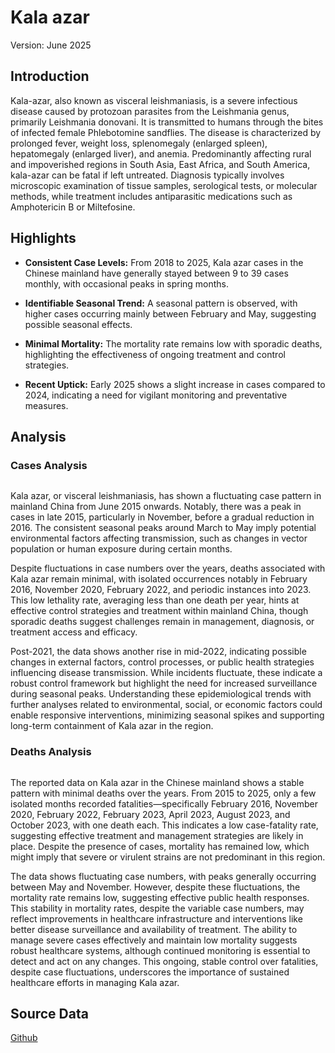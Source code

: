 # Kala azar

Version: June 2025

## Introduction

Kala-azar, also known as visceral leishmaniasis, is a severe infectious disease caused by protozoan parasites from the Leishmania genus, primarily Leishmania donovani. It is transmitted to humans through the bites of infected female Phlebotomine sandflies. The disease is characterized by prolonged fever, weight loss, splenomegaly (enlarged spleen), hepatomegaly (enlarged liver), and anemia. Predominantly affecting rural and impoverished regions in South Asia, East Africa, and South America, kala-azar can be fatal if left untreated. Diagnosis typically involves microscopic examination of tissue samples, serological tests, or molecular methods, while treatment includes antiparasitic medications such as Amphotericin B or Miltefosine.

## Highlights

- **Consistent Case Levels:**
  From 2018 to 2025, Kala azar cases in the Chinese mainland have generally stayed between 9 to 39 cases monthly, with occasional peaks in spring months.<br/>

- **Identifiable Seasonal Trend:**
  A seasonal pattern is observed, with higher cases occurring mainly between February and May, suggesting possible seasonal effects.<br/>

- **Minimal Mortality:**
  The mortality rate remains low with sporadic deaths, highlighting the effectiveness of ongoing treatment and control strategies.<br/>

- **Recent Uptick:**
  Early 2025 shows a slight increase in cases compared to 2024, indicating a need for vigilant monitoring and preventative measures.<br/>

## Analysis

### Cases Analysis

<div style="display: flex; width: 100%;">
<div style="width: 75%;" class="figure">
<div>                            <div id="d445ce70-5e00-43d0-b129-313746d29438" class="plotly-graph-div" style="height:100%; width:100%;"></div>            <script type="text/javascript">                                    window.PLOTLYENV=window.PLOTLYENV || {};                                    if (document.getElementById("d445ce70-5e00-43d0-b129-313746d29438")) {                    Plotly.newPlot(                        "d445ce70-5e00-43d0-b129-313746d29438",                        [{"hovertemplate":"Date: %{x}\u003cbr\u003eCases: %{y:,}","line":{"color":"rgb(23,40,105)"},"mode":"lines","name":"Kala azar","x":["2015-06-01T00:00:00","2015-07-01T00:00:00","2015-08-01T00:00:00","2015-09-01T00:00:00","2015-10-01T00:00:00","2015-11-01T00:00:00","2015-12-01T00:00:00","2016-01-01T00:00:00","2016-02-01T00:00:00","2016-03-01T00:00:00","2016-04-01T00:00:00","2016-05-01T00:00:00","2016-06-01T00:00:00","2016-07-01T00:00:00","2016-08-01T00:00:00","2016-09-01T00:00:00","2016-10-01T00:00:00","2016-11-01T00:00:00","2016-12-01T00:00:00","2017-01-01T00:00:00","2017-02-01T00:00:00","2017-03-01T00:00:00","2017-04-01T00:00:00","2017-05-01T00:00:00","2017-06-01T00:00:00","2017-07-01T00:00:00","2017-08-01T00:00:00","2017-09-01T00:00:00","2017-10-01T00:00:00","2017-11-01T00:00:00","2017-12-01T00:00:00","2018-01-01T00:00:00","2018-02-01T00:00:00","2018-03-01T00:00:00","2018-04-01T00:00:00","2018-05-01T00:00:00","2018-06-01T00:00:00","2018-07-01T00:00:00","2018-08-01T00:00:00","2018-09-01T00:00:00","2018-10-01T00:00:00","2018-11-01T00:00:00","2018-12-01T00:00:00","2019-01-01T00:00:00","2019-02-01T00:00:00","2019-03-01T00:00:00","2019-04-01T00:00:00","2019-05-01T00:00:00","2019-06-01T00:00:00","2019-07-01T00:00:00","2019-08-01T00:00:00","2019-09-01T00:00:00","2019-10-01T00:00:00","2019-11-01T00:00:00","2019-12-01T00:00:00","2020-01-01T00:00:00","2020-02-01T00:00:00","2020-03-01T00:00:00","2020-04-01T00:00:00","2020-05-01T00:00:00","2020-06-01T00:00:00","2020-07-01T00:00:00","2020-08-01T00:00:00","2020-09-01T00:00:00","2020-10-01T00:00:00","2020-11-01T00:00:00","2020-12-01T00:00:00","2021-01-01T00:00:00","2021-02-01T00:00:00","2021-03-01T00:00:00","2021-04-01T00:00:00","2021-05-01T00:00:00","2021-06-01T00:00:00","2021-07-01T00:00:00","2021-08-01T00:00:00","2021-09-01T00:00:00","2021-10-01T00:00:00","2021-11-01T00:00:00","2021-12-01T00:00:00","2022-01-01T00:00:00","2022-02-01T00:00:00","2022-03-01T00:00:00","2022-04-01T00:00:00","2022-05-01T00:00:00","2022-06-01T00:00:00","2022-07-01T00:00:00","2022-08-01T00:00:00","2022-09-01T00:00:00","2022-10-01T00:00:00","2022-11-01T00:00:00","2022-12-01T00:00:00","2023-01-01T00:00:00","2023-02-01T00:00:00","2023-03-01T00:00:00","2023-04-01T00:00:00","2023-05-01T00:00:00","2023-06-01T00:00:00","2023-07-01T00:00:00","2023-08-01T00:00:00","2023-09-01T00:00:00","2023-10-01T00:00:00","2023-11-01T00:00:00","2023-12-01T00:00:00","2024-01-01T00:00:00","2024-02-01T00:00:00","2024-03-01T00:00:00","2024-04-01T00:00:00","2024-05-01T00:00:00","2024-06-01T00:00:00","2024-07-01T00:00:00","2024-08-01T00:00:00","2024-09-01T00:00:00","2024-10-01T00:00:00","2024-11-01T00:00:00","2024-12-01T00:00:00","2025-01-01T00:00:00","2025-02-01T00:00:00","2025-03-01T00:00:00","2025-04-01T00:00:00","2025-05-01T00:00:00","2025-06-01T00:00:00"],"y":[9,21,23,62,113,123,67,69,52,25,26,23,23,11,19,16,25,26,30,14,19,27,11,21,20,17,16,18,15,8,18,15,19,17,19,20,17,16,13,9,14,18,17,16,11,20,18,10,17,17,17,26,7,8,11,15,13,27,26,26,26,22,18,17,18,10,13,21,15,13,27,32,23,23,28,17,11,21,25,22,23,30,24,35,20,29,22,19,16,11,9,17,27,37,34,32,25,30,26,26,19,19,29,33,18,16,33,27,24,27,34,33,6,24,21,15,39,26,34,35,23],"type":"scatter"}],                        {"autosize":true,"margin":{"b":100,"l":0,"r":50,"t":0},"template":{"data":{"barpolar":[{"marker":{"line":{"color":"rgb(237,237,237)","width":0.5},"pattern":{"fillmode":"overlay","size":10,"solidity":0.2}},"type":"barpolar"}],"bar":[{"error_x":{"color":"rgb(51,51,51)"},"error_y":{"color":"rgb(51,51,51)"},"marker":{"line":{"color":"rgb(237,237,237)","width":0.5},"pattern":{"fillmode":"overlay","size":10,"solidity":0.2}},"type":"bar"}],"carpet":[{"aaxis":{"endlinecolor":"rgb(51,51,51)","gridcolor":"white","linecolor":"white","minorgridcolor":"white","startlinecolor":"rgb(51,51,51)"},"baxis":{"endlinecolor":"rgb(51,51,51)","gridcolor":"white","linecolor":"white","minorgridcolor":"white","startlinecolor":"rgb(51,51,51)"},"type":"carpet"}],"choropleth":[{"colorbar":{"outlinewidth":0,"tickcolor":"rgb(237,237,237)","ticklen":6,"ticks":"inside"},"type":"choropleth"}],"contourcarpet":[{"colorbar":{"outlinewidth":0,"tickcolor":"rgb(237,237,237)","ticklen":6,"ticks":"inside"},"type":"contourcarpet"}],"contour":[{"colorbar":{"outlinewidth":0,"tickcolor":"rgb(237,237,237)","ticklen":6,"ticks":"inside"},"colorscale":[[0,"rgb(20,44,66)"],[1,"rgb(90,179,244)"]],"type":"contour"}],"heatmapgl":[{"colorbar":{"outlinewidth":0,"tickcolor":"rgb(237,237,237)","ticklen":6,"ticks":"inside"},"colorscale":[[0,"rgb(20,44,66)"],[1,"rgb(90,179,244)"]],"type":"heatmapgl"}],"heatmap":[{"colorbar":{"outlinewidth":0,"tickcolor":"rgb(237,237,237)","ticklen":6,"ticks":"inside"},"colorscale":[[0,"rgb(20,44,66)"],[1,"rgb(90,179,244)"]],"type":"heatmap"}],"histogram2dcontour":[{"colorbar":{"outlinewidth":0,"tickcolor":"rgb(237,237,237)","ticklen":6,"ticks":"inside"},"colorscale":[[0,"rgb(20,44,66)"],[1,"rgb(90,179,244)"]],"type":"histogram2dcontour"}],"histogram2d":[{"colorbar":{"outlinewidth":0,"tickcolor":"rgb(237,237,237)","ticklen":6,"ticks":"inside"},"colorscale":[[0,"rgb(20,44,66)"],[1,"rgb(90,179,244)"]],"type":"histogram2d"}],"histogram":[{"marker":{"pattern":{"fillmode":"overlay","size":10,"solidity":0.2}},"type":"histogram"}],"mesh3d":[{"colorbar":{"outlinewidth":0,"tickcolor":"rgb(237,237,237)","ticklen":6,"ticks":"inside"},"type":"mesh3d"}],"parcoords":[{"line":{"colorbar":{"outlinewidth":0,"tickcolor":"rgb(237,237,237)","ticklen":6,"ticks":"inside"}},"type":"parcoords"}],"pie":[{"automargin":true,"type":"pie"}],"scatter3d":[{"line":{"colorbar":{"outlinewidth":0,"tickcolor":"rgb(237,237,237)","ticklen":6,"ticks":"inside"}},"marker":{"colorbar":{"outlinewidth":0,"tickcolor":"rgb(237,237,237)","ticklen":6,"ticks":"inside"}},"type":"scatter3d"}],"scattercarpet":[{"marker":{"colorbar":{"outlinewidth":0,"tickcolor":"rgb(237,237,237)","ticklen":6,"ticks":"inside"}},"type":"scattercarpet"}],"scattergeo":[{"marker":{"colorbar":{"outlinewidth":0,"tickcolor":"rgb(237,237,237)","ticklen":6,"ticks":"inside"}},"type":"scattergeo"}],"scattergl":[{"marker":{"colorbar":{"outlinewidth":0,"tickcolor":"rgb(237,237,237)","ticklen":6,"ticks":"inside"}},"type":"scattergl"}],"scattermapbox":[{"marker":{"colorbar":{"outlinewidth":0,"tickcolor":"rgb(237,237,237)","ticklen":6,"ticks":"inside"}},"type":"scattermapbox"}],"scatterpolargl":[{"marker":{"colorbar":{"outlinewidth":0,"tickcolor":"rgb(237,237,237)","ticklen":6,"ticks":"inside"}},"type":"scatterpolargl"}],"scatterpolar":[{"marker":{"colorbar":{"outlinewidth":0,"tickcolor":"rgb(237,237,237)","ticklen":6,"ticks":"inside"}},"type":"scatterpolar"}],"scatter":[{"fillpattern":{"fillmode":"overlay","size":10,"solidity":0.2},"type":"scatter"}],"scatterternary":[{"marker":{"colorbar":{"outlinewidth":0,"tickcolor":"rgb(237,237,237)","ticklen":6,"ticks":"inside"}},"type":"scatterternary"}],"surface":[{"colorbar":{"outlinewidth":0,"tickcolor":"rgb(237,237,237)","ticklen":6,"ticks":"inside"},"colorscale":[[0,"rgb(20,44,66)"],[1,"rgb(90,179,244)"]],"type":"surface"}],"table":[{"cells":{"fill":{"color":"rgb(237,237,237)"},"line":{"color":"white"}},"header":{"fill":{"color":"rgb(217,217,217)"},"line":{"color":"white"}},"type":"table"}]},"layout":{"annotationdefaults":{"arrowhead":0,"arrowwidth":1},"autotypenumbers":"strict","coloraxis":{"colorbar":{"outlinewidth":0,"tickcolor":"rgb(237,237,237)","ticklen":6,"ticks":"inside"}},"colorscale":{"sequential":[[0,"rgb(20,44,66)"],[1,"rgb(90,179,244)"]],"sequentialminus":[[0,"rgb(20,44,66)"],[1,"rgb(90,179,244)"]]},"colorway":["#F8766D","#A3A500","#00BF7D","#00B0F6","#E76BF3"],"font":{"color":"rgb(51,51,51)"},"geo":{"bgcolor":"white","lakecolor":"white","landcolor":"rgb(237,237,237)","showlakes":true,"showland":true,"subunitcolor":"white"},"hoverlabel":{"align":"left"},"hovermode":"closest","paper_bgcolor":"white","plot_bgcolor":"rgb(237,237,237)","polar":{"angularaxis":{"gridcolor":"white","linecolor":"white","showgrid":true,"tickcolor":"rgb(51,51,51)","ticks":"outside"},"bgcolor":"rgb(237,237,237)","radialaxis":{"gridcolor":"white","linecolor":"white","showgrid":true,"tickcolor":"rgb(51,51,51)","ticks":"outside"}},"scene":{"xaxis":{"backgroundcolor":"rgb(237,237,237)","gridcolor":"white","gridwidth":2,"linecolor":"white","showbackground":true,"showgrid":true,"tickcolor":"rgb(51,51,51)","ticks":"outside","zerolinecolor":"white"},"yaxis":{"backgroundcolor":"rgb(237,237,237)","gridcolor":"white","gridwidth":2,"linecolor":"white","showbackground":true,"showgrid":true,"tickcolor":"rgb(51,51,51)","ticks":"outside","zerolinecolor":"white"},"zaxis":{"backgroundcolor":"rgb(237,237,237)","gridcolor":"white","gridwidth":2,"linecolor":"white","showbackground":true,"showgrid":true,"tickcolor":"rgb(51,51,51)","ticks":"outside","zerolinecolor":"white"}},"shapedefaults":{"fillcolor":"black","line":{"width":0},"opacity":0.3},"ternary":{"aaxis":{"gridcolor":"white","linecolor":"white","showgrid":true,"tickcolor":"rgb(51,51,51)","ticks":"outside"},"baxis":{"gridcolor":"white","linecolor":"white","showgrid":true,"tickcolor":"rgb(51,51,51)","ticks":"outside"},"bgcolor":"rgb(237,237,237)","caxis":{"gridcolor":"white","linecolor":"white","showgrid":true,"tickcolor":"rgb(51,51,51)","ticks":"outside"}},"xaxis":{"automargin":true,"gridcolor":"white","linecolor":"white","showgrid":true,"tickcolor":"rgb(51,51,51)","ticks":"outside","title":{"standoff":15},"zerolinecolor":"white"},"yaxis":{"automargin":true,"gridcolor":"white","linecolor":"white","showgrid":true,"tickcolor":"rgb(51,51,51)","ticks":"outside","title":{"standoff":15},"zerolinecolor":"white"}}},"xaxis":{"title":{"text":"Date"}},"yaxis":{"dtick":25,"range":[0,125],"rangemode":"tozero","tickformat":",d","title":{"text":"Cases"}}},                        {"responsive": true}                    )                };                            </script>        </div>
</div>
<div style="width: 25%;" class="figure">
<div>                            <div id="52e1c384-a733-4518-9071-8f7ca66ad0d8" class="plotly-graph-div" style="height:100%; width:100%;"></div>            <script type="text/javascript">                                    window.PLOTLYENV=window.PLOTLYENV || {};                                    if (document.getElementById("52e1c384-a733-4518-9071-8f7ca66ad0d8")) {                    Plotly.newPlot(                        "52e1c384-a733-4518-9071-8f7ca66ad0d8",                        [{"colorscale":[[0,"rgb(175,223,239)"],[1,"rgb(23,40,105)"]],"hovertemplate":"Month: %{x}\u003cbr\u003eYear: %{y}\u003cbr\u003eCases: %{z:,}","name":"Kala azar","x":[1,2,3,4,5,6,7,8,9,10,11,12],"y":[2015,2016,2017,2018,2019,2020,2021,2022,2023,2024,2025],"z":[[null,null,null,null,null,9,21,23,62,113,123,67],[69,52,25,26,23,23,11,19,16,25,26,30],[14,19,27,11,21,20,17,16,18,15,8,18],[15,19,17,19,20,17,16,13,9,14,18,17],[16,11,20,18,10,17,17,17,26,7,8,11],[15,13,27,26,26,26,22,18,17,18,10,13],[21,15,13,27,32,23,23,28,17,11,21,25],[22,23,30,24,35,20,29,22,19,16,11,9],[17,27,37,34,32,25,30,26,26,19,19,29],[33,18,16,33,27,24,27,34,33,6,24,21],[15,39,26,34,35,23,null,null,null,null,null,null]],"type":"heatmap"}],                        {"margin":{"b":100,"l":0,"r":50,"t":0},"template":{"data":{"barpolar":[{"marker":{"line":{"color":"rgb(237,237,237)","width":0.5},"pattern":{"fillmode":"overlay","size":10,"solidity":0.2}},"type":"barpolar"}],"bar":[{"error_x":{"color":"rgb(51,51,51)"},"error_y":{"color":"rgb(51,51,51)"},"marker":{"line":{"color":"rgb(237,237,237)","width":0.5},"pattern":{"fillmode":"overlay","size":10,"solidity":0.2}},"type":"bar"}],"carpet":[{"aaxis":{"endlinecolor":"rgb(51,51,51)","gridcolor":"white","linecolor":"white","minorgridcolor":"white","startlinecolor":"rgb(51,51,51)"},"baxis":{"endlinecolor":"rgb(51,51,51)","gridcolor":"white","linecolor":"white","minorgridcolor":"white","startlinecolor":"rgb(51,51,51)"},"type":"carpet"}],"choropleth":[{"colorbar":{"outlinewidth":0,"tickcolor":"rgb(237,237,237)","ticklen":6,"ticks":"inside"},"type":"choropleth"}],"contourcarpet":[{"colorbar":{"outlinewidth":0,"tickcolor":"rgb(237,237,237)","ticklen":6,"ticks":"inside"},"type":"contourcarpet"}],"contour":[{"colorbar":{"outlinewidth":0,"tickcolor":"rgb(237,237,237)","ticklen":6,"ticks":"inside"},"colorscale":[[0,"rgb(20,44,66)"],[1,"rgb(90,179,244)"]],"type":"contour"}],"heatmapgl":[{"colorbar":{"outlinewidth":0,"tickcolor":"rgb(237,237,237)","ticklen":6,"ticks":"inside"},"colorscale":[[0,"rgb(20,44,66)"],[1,"rgb(90,179,244)"]],"type":"heatmapgl"}],"heatmap":[{"colorbar":{"outlinewidth":0,"tickcolor":"rgb(237,237,237)","ticklen":6,"ticks":"inside"},"colorscale":[[0,"rgb(20,44,66)"],[1,"rgb(90,179,244)"]],"type":"heatmap"}],"histogram2dcontour":[{"colorbar":{"outlinewidth":0,"tickcolor":"rgb(237,237,237)","ticklen":6,"ticks":"inside"},"colorscale":[[0,"rgb(20,44,66)"],[1,"rgb(90,179,244)"]],"type":"histogram2dcontour"}],"histogram2d":[{"colorbar":{"outlinewidth":0,"tickcolor":"rgb(237,237,237)","ticklen":6,"ticks":"inside"},"colorscale":[[0,"rgb(20,44,66)"],[1,"rgb(90,179,244)"]],"type":"histogram2d"}],"histogram":[{"marker":{"pattern":{"fillmode":"overlay","size":10,"solidity":0.2}},"type":"histogram"}],"mesh3d":[{"colorbar":{"outlinewidth":0,"tickcolor":"rgb(237,237,237)","ticklen":6,"ticks":"inside"},"type":"mesh3d"}],"parcoords":[{"line":{"colorbar":{"outlinewidth":0,"tickcolor":"rgb(237,237,237)","ticklen":6,"ticks":"inside"}},"type":"parcoords"}],"pie":[{"automargin":true,"type":"pie"}],"scatter3d":[{"line":{"colorbar":{"outlinewidth":0,"tickcolor":"rgb(237,237,237)","ticklen":6,"ticks":"inside"}},"marker":{"colorbar":{"outlinewidth":0,"tickcolor":"rgb(237,237,237)","ticklen":6,"ticks":"inside"}},"type":"scatter3d"}],"scattercarpet":[{"marker":{"colorbar":{"outlinewidth":0,"tickcolor":"rgb(237,237,237)","ticklen":6,"ticks":"inside"}},"type":"scattercarpet"}],"scattergeo":[{"marker":{"colorbar":{"outlinewidth":0,"tickcolor":"rgb(237,237,237)","ticklen":6,"ticks":"inside"}},"type":"scattergeo"}],"scattergl":[{"marker":{"colorbar":{"outlinewidth":0,"tickcolor":"rgb(237,237,237)","ticklen":6,"ticks":"inside"}},"type":"scattergl"}],"scattermapbox":[{"marker":{"colorbar":{"outlinewidth":0,"tickcolor":"rgb(237,237,237)","ticklen":6,"ticks":"inside"}},"type":"scattermapbox"}],"scatterpolargl":[{"marker":{"colorbar":{"outlinewidth":0,"tickcolor":"rgb(237,237,237)","ticklen":6,"ticks":"inside"}},"type":"scatterpolargl"}],"scatterpolar":[{"marker":{"colorbar":{"outlinewidth":0,"tickcolor":"rgb(237,237,237)","ticklen":6,"ticks":"inside"}},"type":"scatterpolar"}],"scatter":[{"fillpattern":{"fillmode":"overlay","size":10,"solidity":0.2},"type":"scatter"}],"scatterternary":[{"marker":{"colorbar":{"outlinewidth":0,"tickcolor":"rgb(237,237,237)","ticklen":6,"ticks":"inside"}},"type":"scatterternary"}],"surface":[{"colorbar":{"outlinewidth":0,"tickcolor":"rgb(237,237,237)","ticklen":6,"ticks":"inside"},"colorscale":[[0,"rgb(20,44,66)"],[1,"rgb(90,179,244)"]],"type":"surface"}],"table":[{"cells":{"fill":{"color":"rgb(237,237,237)"},"line":{"color":"white"}},"header":{"fill":{"color":"rgb(217,217,217)"},"line":{"color":"white"}},"type":"table"}]},"layout":{"annotationdefaults":{"arrowhead":0,"arrowwidth":1},"autotypenumbers":"strict","coloraxis":{"colorbar":{"outlinewidth":0,"tickcolor":"rgb(237,237,237)","ticklen":6,"ticks":"inside"}},"colorscale":{"sequential":[[0,"rgb(20,44,66)"],[1,"rgb(90,179,244)"]],"sequentialminus":[[0,"rgb(20,44,66)"],[1,"rgb(90,179,244)"]]},"colorway":["#F8766D","#A3A500","#00BF7D","#00B0F6","#E76BF3"],"font":{"color":"rgb(51,51,51)"},"geo":{"bgcolor":"white","lakecolor":"white","landcolor":"rgb(237,237,237)","showlakes":true,"showland":true,"subunitcolor":"white"},"hoverlabel":{"align":"left"},"hovermode":"closest","paper_bgcolor":"white","plot_bgcolor":"rgb(237,237,237)","polar":{"angularaxis":{"gridcolor":"white","linecolor":"white","showgrid":true,"tickcolor":"rgb(51,51,51)","ticks":"outside"},"bgcolor":"rgb(237,237,237)","radialaxis":{"gridcolor":"white","linecolor":"white","showgrid":true,"tickcolor":"rgb(51,51,51)","ticks":"outside"}},"scene":{"xaxis":{"backgroundcolor":"rgb(237,237,237)","gridcolor":"white","gridwidth":2,"linecolor":"white","showbackground":true,"showgrid":true,"tickcolor":"rgb(51,51,51)","ticks":"outside","zerolinecolor":"white"},"yaxis":{"backgroundcolor":"rgb(237,237,237)","gridcolor":"white","gridwidth":2,"linecolor":"white","showbackground":true,"showgrid":true,"tickcolor":"rgb(51,51,51)","ticks":"outside","zerolinecolor":"white"},"zaxis":{"backgroundcolor":"rgb(237,237,237)","gridcolor":"white","gridwidth":2,"linecolor":"white","showbackground":true,"showgrid":true,"tickcolor":"rgb(51,51,51)","ticks":"outside","zerolinecolor":"white"}},"shapedefaults":{"fillcolor":"black","line":{"width":0},"opacity":0.3},"ternary":{"aaxis":{"gridcolor":"white","linecolor":"white","showgrid":true,"tickcolor":"rgb(51,51,51)","ticks":"outside"},"baxis":{"gridcolor":"white","linecolor":"white","showgrid":true,"tickcolor":"rgb(51,51,51)","ticks":"outside"},"bgcolor":"rgb(237,237,237)","caxis":{"gridcolor":"white","linecolor":"white","showgrid":true,"tickcolor":"rgb(51,51,51)","ticks":"outside"}},"xaxis":{"automargin":true,"gridcolor":"white","linecolor":"white","showgrid":true,"tickcolor":"rgb(51,51,51)","ticks":"outside","title":{"standoff":15},"zerolinecolor":"white"},"yaxis":{"automargin":true,"gridcolor":"white","linecolor":"white","showgrid":true,"tickcolor":"rgb(51,51,51)","ticks":"outside","title":{"standoff":15},"zerolinecolor":"white"}}},"xaxis":{"tickmode":"linear","title":{"text":"Month"}},"yaxis":{"tickmode":"linear","title":{"text":"Year"}}},                        {"responsive": true}                    )                };                            </script>        </div>
</div>
</div>

Kala azar, or visceral leishmaniasis, has shown a fluctuating case pattern in mainland China from June 2015 onwards. Notably, there was a peak in cases in late 2015, particularly in November, before a gradual reduction in 2016. The consistent seasonal peaks around March to May imply potential environmental factors affecting transmission, such as changes in vector population or human exposure during certain months.

Despite fluctuations in case numbers over the years, deaths associated with Kala azar remain minimal, with isolated occurrences notably in February 2016, November 2020, February 2022, and periodic instances into 2023. This low lethality rate, averaging less than one death per year, hints at effective control strategies and treatment within mainland China, though sporadic deaths suggest challenges remain in management, diagnosis, or treatment access and efficacy.

Post-2021, the data shows another rise in mid-2022, indicating possible changes in external factors, control processes, or public health strategies influencing disease transmission. While incidents fluctuate, these indicate a robust control framework but highlight the need for increased surveillance during seasonal peaks. Understanding these epidemiological trends with further analyses related to environmental, social, or economic factors could enable responsive interventions, minimizing seasonal spikes and supporting long-term containment of Kala azar in the region.

### Deaths Analysis

<div style="display: flex; width: 100%;">
<div style="width: 75%;" class="figure">
<div>                            <div id="7f672349-edbc-4c55-9fd7-8c7fe90d1d47" class="plotly-graph-div" style="height:100%; width:100%;"></div>            <script type="text/javascript">                                    window.PLOTLYENV=window.PLOTLYENV || {};                                    if (document.getElementById("7f672349-edbc-4c55-9fd7-8c7fe90d1d47")) {                    Plotly.newPlot(                        "7f672349-edbc-4c55-9fd7-8c7fe90d1d47",                        [{"hovertemplate":"Date: %{x}\u003cbr\u003eDeaths: %{y:,}","line":{"color":"rgb(98,129,11)"},"mode":"lines","name":"Kala azar","x":["2015-06-01T00:00:00","2015-07-01T00:00:00","2015-08-01T00:00:00","2015-09-01T00:00:00","2015-10-01T00:00:00","2015-11-01T00:00:00","2015-12-01T00:00:00","2016-01-01T00:00:00","2016-02-01T00:00:00","2016-03-01T00:00:00","2016-04-01T00:00:00","2016-05-01T00:00:00","2016-06-01T00:00:00","2016-07-01T00:00:00","2016-08-01T00:00:00","2016-09-01T00:00:00","2016-10-01T00:00:00","2016-11-01T00:00:00","2016-12-01T00:00:00","2017-01-01T00:00:00","2017-02-01T00:00:00","2017-03-01T00:00:00","2017-04-01T00:00:00","2017-05-01T00:00:00","2017-06-01T00:00:00","2017-07-01T00:00:00","2017-08-01T00:00:00","2017-09-01T00:00:00","2017-10-01T00:00:00","2017-11-01T00:00:00","2017-12-01T00:00:00","2018-01-01T00:00:00","2018-02-01T00:00:00","2018-03-01T00:00:00","2018-04-01T00:00:00","2018-05-01T00:00:00","2018-06-01T00:00:00","2018-07-01T00:00:00","2018-08-01T00:00:00","2018-09-01T00:00:00","2018-10-01T00:00:00","2018-11-01T00:00:00","2018-12-01T00:00:00","2019-01-01T00:00:00","2019-02-01T00:00:00","2019-03-01T00:00:00","2019-04-01T00:00:00","2019-05-01T00:00:00","2019-06-01T00:00:00","2019-07-01T00:00:00","2019-08-01T00:00:00","2019-09-01T00:00:00","2019-10-01T00:00:00","2019-11-01T00:00:00","2019-12-01T00:00:00","2020-01-01T00:00:00","2020-02-01T00:00:00","2020-03-01T00:00:00","2020-04-01T00:00:00","2020-05-01T00:00:00","2020-06-01T00:00:00","2020-07-01T00:00:00","2020-08-01T00:00:00","2020-09-01T00:00:00","2020-10-01T00:00:00","2020-11-01T00:00:00","2020-12-01T00:00:00","2021-01-01T00:00:00","2021-02-01T00:00:00","2021-03-01T00:00:00","2021-04-01T00:00:00","2021-05-01T00:00:00","2021-06-01T00:00:00","2021-07-01T00:00:00","2021-08-01T00:00:00","2021-09-01T00:00:00","2021-10-01T00:00:00","2021-11-01T00:00:00","2021-12-01T00:00:00","2022-01-01T00:00:00","2022-02-01T00:00:00","2022-03-01T00:00:00","2022-04-01T00:00:00","2022-05-01T00:00:00","2022-06-01T00:00:00","2022-07-01T00:00:00","2022-08-01T00:00:00","2022-09-01T00:00:00","2022-10-01T00:00:00","2022-11-01T00:00:00","2022-12-01T00:00:00","2023-01-01T00:00:00","2023-02-01T00:00:00","2023-03-01T00:00:00","2023-04-01T00:00:00","2023-05-01T00:00:00","2023-06-01T00:00:00","2023-07-01T00:00:00","2023-08-01T00:00:00","2023-09-01T00:00:00","2023-10-01T00:00:00","2023-11-01T00:00:00","2023-12-01T00:00:00","2024-01-01T00:00:00","2024-02-01T00:00:00","2024-03-01T00:00:00","2024-04-01T00:00:00","2024-05-01T00:00:00","2024-06-01T00:00:00","2024-07-01T00:00:00","2024-08-01T00:00:00","2024-09-01T00:00:00","2024-10-01T00:00:00","2024-11-01T00:00:00","2024-12-01T00:00:00","2025-01-01T00:00:00","2025-02-01T00:00:00","2025-03-01T00:00:00","2025-04-01T00:00:00","2025-05-01T00:00:00","2025-06-01T00:00:00"],"y":[0,0,0,0,0,0,0,0,1,0,0,0,0,0,0,0,0,0,0,0,0,0,0,0,0,0,0,0,0,0,0,0,0,0,0,0,0,0,0,0,0,0,0,0,0,0,0,0,0,0,0,0,0,0,0,0,0,0,0,0,0,0,0,0,0,1,0,0,0,0,0,0,0,0,0,0,0,0,0,0,1,0,0,0,0,0,0,0,0,0,0,0,1,0,1,0,0,0,1,0,1,0,0,0,0,0,0,0,0,0,0,0,0,0,0,0,0,0,0,0,0],"type":"scatter"}],                        {"autosize":true,"margin":{"b":100,"l":0,"r":50,"t":0},"template":{"data":{"barpolar":[{"marker":{"line":{"color":"rgb(237,237,237)","width":0.5},"pattern":{"fillmode":"overlay","size":10,"solidity":0.2}},"type":"barpolar"}],"bar":[{"error_x":{"color":"rgb(51,51,51)"},"error_y":{"color":"rgb(51,51,51)"},"marker":{"line":{"color":"rgb(237,237,237)","width":0.5},"pattern":{"fillmode":"overlay","size":10,"solidity":0.2}},"type":"bar"}],"carpet":[{"aaxis":{"endlinecolor":"rgb(51,51,51)","gridcolor":"white","linecolor":"white","minorgridcolor":"white","startlinecolor":"rgb(51,51,51)"},"baxis":{"endlinecolor":"rgb(51,51,51)","gridcolor":"white","linecolor":"white","minorgridcolor":"white","startlinecolor":"rgb(51,51,51)"},"type":"carpet"}],"choropleth":[{"colorbar":{"outlinewidth":0,"tickcolor":"rgb(237,237,237)","ticklen":6,"ticks":"inside"},"type":"choropleth"}],"contourcarpet":[{"colorbar":{"outlinewidth":0,"tickcolor":"rgb(237,237,237)","ticklen":6,"ticks":"inside"},"type":"contourcarpet"}],"contour":[{"colorbar":{"outlinewidth":0,"tickcolor":"rgb(237,237,237)","ticklen":6,"ticks":"inside"},"colorscale":[[0,"rgb(20,44,66)"],[1,"rgb(90,179,244)"]],"type":"contour"}],"heatmapgl":[{"colorbar":{"outlinewidth":0,"tickcolor":"rgb(237,237,237)","ticklen":6,"ticks":"inside"},"colorscale":[[0,"rgb(20,44,66)"],[1,"rgb(90,179,244)"]],"type":"heatmapgl"}],"heatmap":[{"colorbar":{"outlinewidth":0,"tickcolor":"rgb(237,237,237)","ticklen":6,"ticks":"inside"},"colorscale":[[0,"rgb(20,44,66)"],[1,"rgb(90,179,244)"]],"type":"heatmap"}],"histogram2dcontour":[{"colorbar":{"outlinewidth":0,"tickcolor":"rgb(237,237,237)","ticklen":6,"ticks":"inside"},"colorscale":[[0,"rgb(20,44,66)"],[1,"rgb(90,179,244)"]],"type":"histogram2dcontour"}],"histogram2d":[{"colorbar":{"outlinewidth":0,"tickcolor":"rgb(237,237,237)","ticklen":6,"ticks":"inside"},"colorscale":[[0,"rgb(20,44,66)"],[1,"rgb(90,179,244)"]],"type":"histogram2d"}],"histogram":[{"marker":{"pattern":{"fillmode":"overlay","size":10,"solidity":0.2}},"type":"histogram"}],"mesh3d":[{"colorbar":{"outlinewidth":0,"tickcolor":"rgb(237,237,237)","ticklen":6,"ticks":"inside"},"type":"mesh3d"}],"parcoords":[{"line":{"colorbar":{"outlinewidth":0,"tickcolor":"rgb(237,237,237)","ticklen":6,"ticks":"inside"}},"type":"parcoords"}],"pie":[{"automargin":true,"type":"pie"}],"scatter3d":[{"line":{"colorbar":{"outlinewidth":0,"tickcolor":"rgb(237,237,237)","ticklen":6,"ticks":"inside"}},"marker":{"colorbar":{"outlinewidth":0,"tickcolor":"rgb(237,237,237)","ticklen":6,"ticks":"inside"}},"type":"scatter3d"}],"scattercarpet":[{"marker":{"colorbar":{"outlinewidth":0,"tickcolor":"rgb(237,237,237)","ticklen":6,"ticks":"inside"}},"type":"scattercarpet"}],"scattergeo":[{"marker":{"colorbar":{"outlinewidth":0,"tickcolor":"rgb(237,237,237)","ticklen":6,"ticks":"inside"}},"type":"scattergeo"}],"scattergl":[{"marker":{"colorbar":{"outlinewidth":0,"tickcolor":"rgb(237,237,237)","ticklen":6,"ticks":"inside"}},"type":"scattergl"}],"scattermapbox":[{"marker":{"colorbar":{"outlinewidth":0,"tickcolor":"rgb(237,237,237)","ticklen":6,"ticks":"inside"}},"type":"scattermapbox"}],"scatterpolargl":[{"marker":{"colorbar":{"outlinewidth":0,"tickcolor":"rgb(237,237,237)","ticklen":6,"ticks":"inside"}},"type":"scatterpolargl"}],"scatterpolar":[{"marker":{"colorbar":{"outlinewidth":0,"tickcolor":"rgb(237,237,237)","ticklen":6,"ticks":"inside"}},"type":"scatterpolar"}],"scatter":[{"fillpattern":{"fillmode":"overlay","size":10,"solidity":0.2},"type":"scatter"}],"scatterternary":[{"marker":{"colorbar":{"outlinewidth":0,"tickcolor":"rgb(237,237,237)","ticklen":6,"ticks":"inside"}},"type":"scatterternary"}],"surface":[{"colorbar":{"outlinewidth":0,"tickcolor":"rgb(237,237,237)","ticklen":6,"ticks":"inside"},"colorscale":[[0,"rgb(20,44,66)"],[1,"rgb(90,179,244)"]],"type":"surface"}],"table":[{"cells":{"fill":{"color":"rgb(237,237,237)"},"line":{"color":"white"}},"header":{"fill":{"color":"rgb(217,217,217)"},"line":{"color":"white"}},"type":"table"}]},"layout":{"annotationdefaults":{"arrowhead":0,"arrowwidth":1},"autotypenumbers":"strict","coloraxis":{"colorbar":{"outlinewidth":0,"tickcolor":"rgb(237,237,237)","ticklen":6,"ticks":"inside"}},"colorscale":{"sequential":[[0,"rgb(20,44,66)"],[1,"rgb(90,179,244)"]],"sequentialminus":[[0,"rgb(20,44,66)"],[1,"rgb(90,179,244)"]]},"colorway":["#F8766D","#A3A500","#00BF7D","#00B0F6","#E76BF3"],"font":{"color":"rgb(51,51,51)"},"geo":{"bgcolor":"white","lakecolor":"white","landcolor":"rgb(237,237,237)","showlakes":true,"showland":true,"subunitcolor":"white"},"hoverlabel":{"align":"left"},"hovermode":"closest","paper_bgcolor":"white","plot_bgcolor":"rgb(237,237,237)","polar":{"angularaxis":{"gridcolor":"white","linecolor":"white","showgrid":true,"tickcolor":"rgb(51,51,51)","ticks":"outside"},"bgcolor":"rgb(237,237,237)","radialaxis":{"gridcolor":"white","linecolor":"white","showgrid":true,"tickcolor":"rgb(51,51,51)","ticks":"outside"}},"scene":{"xaxis":{"backgroundcolor":"rgb(237,237,237)","gridcolor":"white","gridwidth":2,"linecolor":"white","showbackground":true,"showgrid":true,"tickcolor":"rgb(51,51,51)","ticks":"outside","zerolinecolor":"white"},"yaxis":{"backgroundcolor":"rgb(237,237,237)","gridcolor":"white","gridwidth":2,"linecolor":"white","showbackground":true,"showgrid":true,"tickcolor":"rgb(51,51,51)","ticks":"outside","zerolinecolor":"white"},"zaxis":{"backgroundcolor":"rgb(237,237,237)","gridcolor":"white","gridwidth":2,"linecolor":"white","showbackground":true,"showgrid":true,"tickcolor":"rgb(51,51,51)","ticks":"outside","zerolinecolor":"white"}},"shapedefaults":{"fillcolor":"black","line":{"width":0},"opacity":0.3},"ternary":{"aaxis":{"gridcolor":"white","linecolor":"white","showgrid":true,"tickcolor":"rgb(51,51,51)","ticks":"outside"},"baxis":{"gridcolor":"white","linecolor":"white","showgrid":true,"tickcolor":"rgb(51,51,51)","ticks":"outside"},"bgcolor":"rgb(237,237,237)","caxis":{"gridcolor":"white","linecolor":"white","showgrid":true,"tickcolor":"rgb(51,51,51)","ticks":"outside"}},"xaxis":{"automargin":true,"gridcolor":"white","linecolor":"white","showgrid":true,"tickcolor":"rgb(51,51,51)","ticks":"outside","title":{"standoff":15},"zerolinecolor":"white"},"yaxis":{"automargin":true,"gridcolor":"white","linecolor":"white","showgrid":true,"tickcolor":"rgb(51,51,51)","ticks":"outside","title":{"standoff":15},"zerolinecolor":"white"}}},"xaxis":{"title":{"text":"Date"}},"yaxis":{"dtick":1,"range":[0,5],"rangemode":"tozero","tickformat":",d","title":{"text":"Deaths"}}},                        {"responsive": true}                    )                };                            </script>        </div>
</div>
<div style="width: 25%;" class="figure">
<div>                            <div id="2226ef4f-aff2-4a8a-8d50-28c30c54352d" class="plotly-graph-div" style="height:100%; width:100%;"></div>            <script type="text/javascript">                                    window.PLOTLYENV=window.PLOTLYENV || {};                                    if (document.getElementById("2226ef4f-aff2-4a8a-8d50-28c30c54352d")) {                    Plotly.newPlot(                        "2226ef4f-aff2-4a8a-8d50-28c30c54352d",                        [{"colorscale":[[0,"rgb(236,234,8)"],[1,"rgb(98,129,11)"]],"hovertemplate":"Month: %{x}\u003cbr\u003eYear: %{y}\u003cbr\u003eDeaths: %{z:,}","name":"Kala azar","x":[1,2,3,4,5,6,7,8,9,10,11,12],"y":[2015,2016,2017,2018,2019,2020,2021,2022,2023,2024,2025],"z":[[null,null,null,null,null,0,0,0,0,0,0,0],[0,1,0,0,0,0,0,0,0,0,0,0],[0,0,0,0,0,0,0,0,0,0,0,0],[0,0,0,0,0,0,0,0,0,0,0,0],[0,0,0,0,0,0,0,0,0,0,0,0],[0,0,0,0,0,0,0,0,0,0,1,0],[0,0,0,0,0,0,0,0,0,0,0,0],[0,1,0,0,0,0,0,0,0,0,0,0],[0,1,0,1,0,0,0,1,0,1,0,0],[0,0,0,0,0,0,0,0,0,0,0,0],[0,0,0,0,0,0,null,null,null,null,null,null]],"type":"heatmap"}],                        {"margin":{"b":100,"l":0,"r":50,"t":0},"template":{"data":{"barpolar":[{"marker":{"line":{"color":"rgb(237,237,237)","width":0.5},"pattern":{"fillmode":"overlay","size":10,"solidity":0.2}},"type":"barpolar"}],"bar":[{"error_x":{"color":"rgb(51,51,51)"},"error_y":{"color":"rgb(51,51,51)"},"marker":{"line":{"color":"rgb(237,237,237)","width":0.5},"pattern":{"fillmode":"overlay","size":10,"solidity":0.2}},"type":"bar"}],"carpet":[{"aaxis":{"endlinecolor":"rgb(51,51,51)","gridcolor":"white","linecolor":"white","minorgridcolor":"white","startlinecolor":"rgb(51,51,51)"},"baxis":{"endlinecolor":"rgb(51,51,51)","gridcolor":"white","linecolor":"white","minorgridcolor":"white","startlinecolor":"rgb(51,51,51)"},"type":"carpet"}],"choropleth":[{"colorbar":{"outlinewidth":0,"tickcolor":"rgb(237,237,237)","ticklen":6,"ticks":"inside"},"type":"choropleth"}],"contourcarpet":[{"colorbar":{"outlinewidth":0,"tickcolor":"rgb(237,237,237)","ticklen":6,"ticks":"inside"},"type":"contourcarpet"}],"contour":[{"colorbar":{"outlinewidth":0,"tickcolor":"rgb(237,237,237)","ticklen":6,"ticks":"inside"},"colorscale":[[0,"rgb(20,44,66)"],[1,"rgb(90,179,244)"]],"type":"contour"}],"heatmapgl":[{"colorbar":{"outlinewidth":0,"tickcolor":"rgb(237,237,237)","ticklen":6,"ticks":"inside"},"colorscale":[[0,"rgb(20,44,66)"],[1,"rgb(90,179,244)"]],"type":"heatmapgl"}],"heatmap":[{"colorbar":{"outlinewidth":0,"tickcolor":"rgb(237,237,237)","ticklen":6,"ticks":"inside"},"colorscale":[[0,"rgb(20,44,66)"],[1,"rgb(90,179,244)"]],"type":"heatmap"}],"histogram2dcontour":[{"colorbar":{"outlinewidth":0,"tickcolor":"rgb(237,237,237)","ticklen":6,"ticks":"inside"},"colorscale":[[0,"rgb(20,44,66)"],[1,"rgb(90,179,244)"]],"type":"histogram2dcontour"}],"histogram2d":[{"colorbar":{"outlinewidth":0,"tickcolor":"rgb(237,237,237)","ticklen":6,"ticks":"inside"},"colorscale":[[0,"rgb(20,44,66)"],[1,"rgb(90,179,244)"]],"type":"histogram2d"}],"histogram":[{"marker":{"pattern":{"fillmode":"overlay","size":10,"solidity":0.2}},"type":"histogram"}],"mesh3d":[{"colorbar":{"outlinewidth":0,"tickcolor":"rgb(237,237,237)","ticklen":6,"ticks":"inside"},"type":"mesh3d"}],"parcoords":[{"line":{"colorbar":{"outlinewidth":0,"tickcolor":"rgb(237,237,237)","ticklen":6,"ticks":"inside"}},"type":"parcoords"}],"pie":[{"automargin":true,"type":"pie"}],"scatter3d":[{"line":{"colorbar":{"outlinewidth":0,"tickcolor":"rgb(237,237,237)","ticklen":6,"ticks":"inside"}},"marker":{"colorbar":{"outlinewidth":0,"tickcolor":"rgb(237,237,237)","ticklen":6,"ticks":"inside"}},"type":"scatter3d"}],"scattercarpet":[{"marker":{"colorbar":{"outlinewidth":0,"tickcolor":"rgb(237,237,237)","ticklen":6,"ticks":"inside"}},"type":"scattercarpet"}],"scattergeo":[{"marker":{"colorbar":{"outlinewidth":0,"tickcolor":"rgb(237,237,237)","ticklen":6,"ticks":"inside"}},"type":"scattergeo"}],"scattergl":[{"marker":{"colorbar":{"outlinewidth":0,"tickcolor":"rgb(237,237,237)","ticklen":6,"ticks":"inside"}},"type":"scattergl"}],"scattermapbox":[{"marker":{"colorbar":{"outlinewidth":0,"tickcolor":"rgb(237,237,237)","ticklen":6,"ticks":"inside"}},"type":"scattermapbox"}],"scatterpolargl":[{"marker":{"colorbar":{"outlinewidth":0,"tickcolor":"rgb(237,237,237)","ticklen":6,"ticks":"inside"}},"type":"scatterpolargl"}],"scatterpolar":[{"marker":{"colorbar":{"outlinewidth":0,"tickcolor":"rgb(237,237,237)","ticklen":6,"ticks":"inside"}},"type":"scatterpolar"}],"scatter":[{"fillpattern":{"fillmode":"overlay","size":10,"solidity":0.2},"type":"scatter"}],"scatterternary":[{"marker":{"colorbar":{"outlinewidth":0,"tickcolor":"rgb(237,237,237)","ticklen":6,"ticks":"inside"}},"type":"scatterternary"}],"surface":[{"colorbar":{"outlinewidth":0,"tickcolor":"rgb(237,237,237)","ticklen":6,"ticks":"inside"},"colorscale":[[0,"rgb(20,44,66)"],[1,"rgb(90,179,244)"]],"type":"surface"}],"table":[{"cells":{"fill":{"color":"rgb(237,237,237)"},"line":{"color":"white"}},"header":{"fill":{"color":"rgb(217,217,217)"},"line":{"color":"white"}},"type":"table"}]},"layout":{"annotationdefaults":{"arrowhead":0,"arrowwidth":1},"autotypenumbers":"strict","coloraxis":{"colorbar":{"outlinewidth":0,"tickcolor":"rgb(237,237,237)","ticklen":6,"ticks":"inside"}},"colorscale":{"sequential":[[0,"rgb(20,44,66)"],[1,"rgb(90,179,244)"]],"sequentialminus":[[0,"rgb(20,44,66)"],[1,"rgb(90,179,244)"]]},"colorway":["#F8766D","#A3A500","#00BF7D","#00B0F6","#E76BF3"],"font":{"color":"rgb(51,51,51)"},"geo":{"bgcolor":"white","lakecolor":"white","landcolor":"rgb(237,237,237)","showlakes":true,"showland":true,"subunitcolor":"white"},"hoverlabel":{"align":"left"},"hovermode":"closest","paper_bgcolor":"white","plot_bgcolor":"rgb(237,237,237)","polar":{"angularaxis":{"gridcolor":"white","linecolor":"white","showgrid":true,"tickcolor":"rgb(51,51,51)","ticks":"outside"},"bgcolor":"rgb(237,237,237)","radialaxis":{"gridcolor":"white","linecolor":"white","showgrid":true,"tickcolor":"rgb(51,51,51)","ticks":"outside"}},"scene":{"xaxis":{"backgroundcolor":"rgb(237,237,237)","gridcolor":"white","gridwidth":2,"linecolor":"white","showbackground":true,"showgrid":true,"tickcolor":"rgb(51,51,51)","ticks":"outside","zerolinecolor":"white"},"yaxis":{"backgroundcolor":"rgb(237,237,237)","gridcolor":"white","gridwidth":2,"linecolor":"white","showbackground":true,"showgrid":true,"tickcolor":"rgb(51,51,51)","ticks":"outside","zerolinecolor":"white"},"zaxis":{"backgroundcolor":"rgb(237,237,237)","gridcolor":"white","gridwidth":2,"linecolor":"white","showbackground":true,"showgrid":true,"tickcolor":"rgb(51,51,51)","ticks":"outside","zerolinecolor":"white"}},"shapedefaults":{"fillcolor":"black","line":{"width":0},"opacity":0.3},"ternary":{"aaxis":{"gridcolor":"white","linecolor":"white","showgrid":true,"tickcolor":"rgb(51,51,51)","ticks":"outside"},"baxis":{"gridcolor":"white","linecolor":"white","showgrid":true,"tickcolor":"rgb(51,51,51)","ticks":"outside"},"bgcolor":"rgb(237,237,237)","caxis":{"gridcolor":"white","linecolor":"white","showgrid":true,"tickcolor":"rgb(51,51,51)","ticks":"outside"}},"xaxis":{"automargin":true,"gridcolor":"white","linecolor":"white","showgrid":true,"tickcolor":"rgb(51,51,51)","ticks":"outside","title":{"standoff":15},"zerolinecolor":"white"},"yaxis":{"automargin":true,"gridcolor":"white","linecolor":"white","showgrid":true,"tickcolor":"rgb(51,51,51)","ticks":"outside","title":{"standoff":15},"zerolinecolor":"white"}}},"xaxis":{"tickmode":"linear","title":{"text":"Month"}},"yaxis":{"tickmode":"linear","title":{"text":"Year"}}},                        {"responsive": true}                    )                };                            </script>        </div>
</div>
</div>


The reported data on Kala azar in the Chinese mainland shows a stable pattern with minimal deaths over the years. From 2015 to 2025, only a few isolated months recorded fatalities—specifically February 2016, November 2020, February 2022, February 2023, April 2023, August 2023, and October 2023, with one death each. This indicates a low case-fatality rate, suggesting effective treatment and management strategies are likely in place. Despite the presence of cases, mortality has remained low, which might imply that severe or virulent strains are not predominant in this region.

The data shows fluctuating case numbers, with peaks generally occurring between May and November. However, despite these fluctuations, the mortality rate remains low, suggesting effective public health responses. This stability in mortality rates, despite the variable case numbers, may reflect improvements in healthcare infrastructure and interventions like better disease surveillance and availability of treatment. The ability to manage severe cases effectively and maintain low mortality suggests robust healthcare systems, although continued monitoring is essential to detect and act on any changes. This ongoing, stable control over fatalities, despite case fluctuations, underscores the importance of sustained healthcare efforts in managing Kala azar.

## Source Data

<a href=https://github.com/xmusphlkg/globalID/tree/main/Data/AllData/CN><i class="fab fa-github"></i> Github</a>